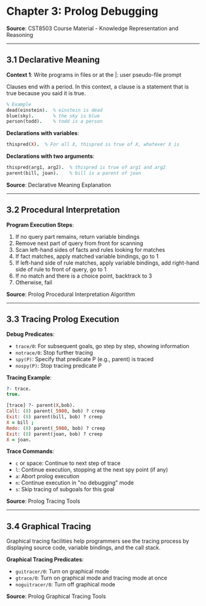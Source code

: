 # Chapter 3: Prolog Debugging

**Source**: CST8503 Course Material - Knowledge Representation and Reasoning

---

## 3.1 Declarative Meaning

**Context 1**: Write programs in files or at the |: user pseudo-file prompt

Clauses end with a period. In this context, a clause is a statement that is true because you said it is true.

```prolog
% Example
dead(einstein).  % einstein is dead
blue(sky).       % the sky is blue
person(todd).    % todd is a person
```

**Declarations with variables**:

```prolog
thispred(X).  % For all X, thispred is true of X, whatever X is
```

**Declarations with two arguments**:

```prolog
thispred(arg1, arg2).  % thispred is true of arg1 and arg2
parent(bill, joan).    % bill is a parent of joan
```

**Source**: Declarative Meaning Explanation

---

## 3.2 Procedural Interpretation

**Program Execution Steps**:

1. If no query part remains, return variable bindings
2. Remove next part of query from front for scanning
3. Scan left-hand sides of facts and rules looking for matches
4. If fact matches, apply matched variable bindings, go to 1
5. If left-hand side of rule matches, apply variable bindings, add right-hand side of rule to front of query, go to 1
6. If no match and there is a choice point, backtrack to 3
7. Otherwise, fail

**Source**: Prolog Procedural Interpretation Algorithm

---

## 3.3 Tracing Prolog Execution

**Debug Predicates**:

- `trace/0`: For subsequent goals, go step by step, showing information
- `notrace/0`: Stop further tracing
- `spy(P)`: Specify that predicate P (e.g., parent) is traced
- `nospy(P)`: Stop tracing predicate P

**Tracing Example**:

```prolog
?- trace.
true.

[trace] ?- parent(X,bob).
Call: (8) parent(_5980, bob) ? creep
Exit: (8) parent(bill, bob) ? creep
X = bill ;
Redo: (8) parent(_5980, bob) ? creep
Exit: (8) parent(joan, bob) ? creep
X = joan.
```

**Trace Commands**:

- `c` or space: Continue to next step of trace
- `l`: Continue execution, stopping at the next spy point (if any)
- `a`: Abort prolog execution
- `n`: Continue execution in "no debugging" mode
- `s`: Skip tracing of subgoals for this goal

**Source**: Prolog Tracing Tools

---

## 3.4 Graphical Tracing

Graphical tracing facilities help programmers see the tracing process by displaying source code, variable bindings, and the call stack.

**Graphical Tracing Predicates**:

- `guitracer/0`: Turn on graphical mode
- `gtrace/0`: Turn on graphical mode and tracing mode at once
- `noguitracer/0`: Turn off graphical mode

**Source**: Prolog Graphical Tracing Tools
